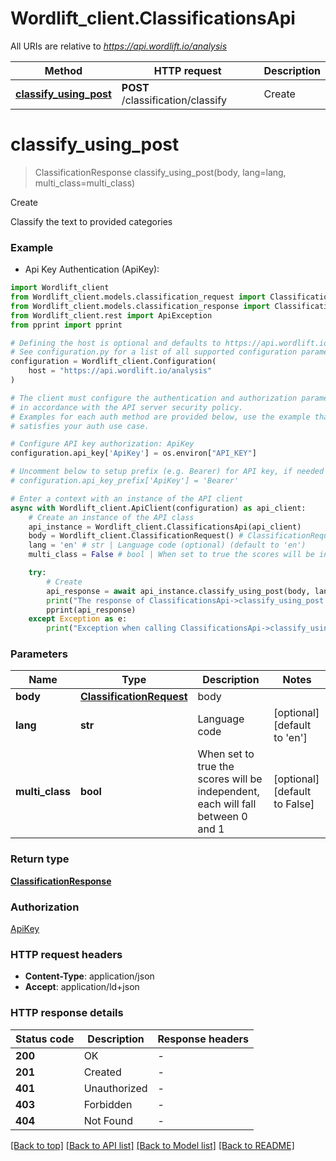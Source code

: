 # Wordlift_client.ClassificationsApi

All URIs are relative to *https://api.wordlift.io/analysis*

Method | HTTP request | Description
------------- | ------------- | -------------
[**classify_using_post**](ClassificationsApi.md#classify_using_post) | **POST** /classification/classify | Create


# **classify_using_post**
> ClassificationResponse classify_using_post(body, lang=lang, multi_class=multi_class)

Create

Classify the text to provided categories

### Example

* Api Key Authentication (ApiKey):

```python
import Wordlift_client
from Wordlift_client.models.classification_request import ClassificationRequest
from Wordlift_client.models.classification_response import ClassificationResponse
from Wordlift_client.rest import ApiException
from pprint import pprint

# Defining the host is optional and defaults to https://api.wordlift.io/analysis
# See configuration.py for a list of all supported configuration parameters.
configuration = Wordlift_client.Configuration(
    host = "https://api.wordlift.io/analysis"
)

# The client must configure the authentication and authorization parameters
# in accordance with the API server security policy.
# Examples for each auth method are provided below, use the example that
# satisfies your auth use case.

# Configure API key authorization: ApiKey
configuration.api_key['ApiKey'] = os.environ["API_KEY"]

# Uncomment below to setup prefix (e.g. Bearer) for API key, if needed
# configuration.api_key_prefix['ApiKey'] = 'Bearer'

# Enter a context with an instance of the API client
async with Wordlift_client.ApiClient(configuration) as api_client:
    # Create an instance of the API class
    api_instance = Wordlift_client.ClassificationsApi(api_client)
    body = Wordlift_client.ClassificationRequest() # ClassificationRequest | body
    lang = 'en' # str | Language code (optional) (default to 'en')
    multi_class = False # bool | When set to true the scores will be independent, each will fall between 0 and 1 (optional) (default to False)

    try:
        # Create
        api_response = await api_instance.classify_using_post(body, lang=lang, multi_class=multi_class)
        print("The response of ClassificationsApi->classify_using_post:\n")
        pprint(api_response)
    except Exception as e:
        print("Exception when calling ClassificationsApi->classify_using_post: %s\n" % e)
```



### Parameters


Name | Type | Description  | Notes
------------- | ------------- | ------------- | -------------
 **body** | [**ClassificationRequest**](ClassificationRequest.md)| body | 
 **lang** | **str**| Language code | [optional] [default to &#39;en&#39;]
 **multi_class** | **bool**| When set to true the scores will be independent, each will fall between 0 and 1 | [optional] [default to False]

### Return type

[**ClassificationResponse**](ClassificationResponse.md)

### Authorization

[ApiKey](../README.md#ApiKey)

### HTTP request headers

 - **Content-Type**: application/json
 - **Accept**: application/ld+json

### HTTP response details

| Status code | Description | Response headers |
|-------------|-------------|------------------|
**200** | OK |  -  |
**201** | Created |  -  |
**401** | Unauthorized |  -  |
**403** | Forbidden |  -  |
**404** | Not Found |  -  |

[[Back to top]](#) [[Back to API list]](../README.md#documentation-for-api-endpoints) [[Back to Model list]](../README.md#documentation-for-models) [[Back to README]](../README.md)

